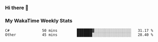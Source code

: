 ### Hi there 👋

<!--
**royschrauwen/royschrauwen** is a ✨ _special_ ✨ repository because its `README.md` (this file) appears on your GitHub profile.

Here are some ideas to get you started:

- 🔭 I’m currently working on ...
- 🌱 I’m currently learning ...
- 👯 I’m looking to collaborate on ...
- 🤔 I’m looking for help with ...
- 💬 Ask me about ...
- 📫 How to reach me: ...
- 😄 Pronouns: ...
- ⚡ Fun fact: ...
-->


### My WakaTime Weekly Stats
<!--START_SECTION:waka-->

```text
C#               50 mins         ███████▓░░░░░░░░░░░░░░░░░   31.17 %
Other            45 mins         ███████░░░░░░░░░░░░░░░░░░   28.40 %
```

<!--END_SECTION:waka-->
